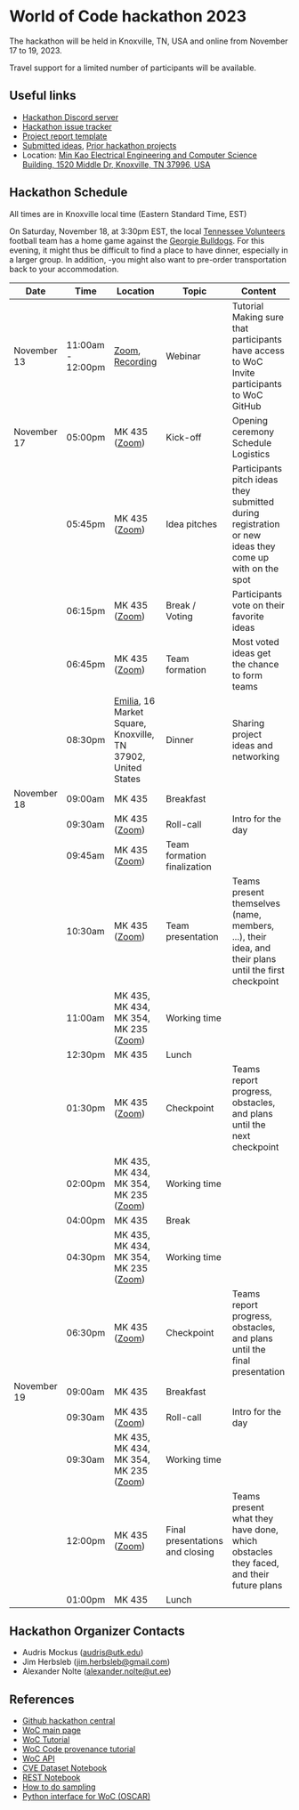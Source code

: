 # World of Code hackathon 2023

The hackathon will be held in Knoxville, TN, USA and online from November 17 to 19, 2023.

Travel support for a limited number of participants will be available.

## Useful links
- [Hackathon Discord server](https://discord.gg/AAWdJJ9X7)
- [Hackathon issue tracker](https://github.com/woc-hack/hackathon-knoxville-2023/issues)
- [Project report template](https://github.com/woc-hack/hackathon-knoxville-2023/blob/main/project_template.md)
- [Submitted ideas](https://github.com/woc-hack/hackathon-knoxville-2023/blob/main/ideas.md), [Prior hackathon projects](https://github.com/woc-hack/hackathon-knoxville-2023/blob/main/prior_projects.md)
- Location: [Min Kao Electrical Engineering and Computer Science Building, 1520 Middle Dr, Knoxville, TN 37996, USA](https://maps.app.goo.gl/TvFNNs8CaDxmqRbx8)

## Hackathon Schedule

All times are in Knoxville local time (Eastern Standard Time, EST)

On Saturday, November 18, at 3:30pm EST, the local [Tennessee Volunteers](https://utsports.com/sports/football) football team has a home game against the [Georgie Bulldogs](https://georgiadogs.com/sports/football). For this evening, it might thus be difficult to find a place to have dinner, especially in a larger group. In addition, -you might also want to pre-order transportation back to your accommodation.

| Date | Time | Location | Topic | Content |
| --- | --- | --- | --- | --- |
| November 13 | 11:00am - 12:00pm | [Zoom](https://ut-ee.zoom.us/j/94814872450?pwd=eVplZkFFVTRpazB5VHdsbmdUYmxhdz09), [Recording](https://drive.google.com/file/d/1vA1dlnoAf-2JMorIXVcmDpTl2Xe5GDRN/view?usp=sharing) | Webinar | Tutorial <br/> Making sure that participants have access to WoC <br/> Invite participants to WoC GitHub |
| November 17 | 05:00pm | MK 435 ([Zoom](https://ut-ee.zoom.us/j/95491935806?pwd=Q2VZL2doSXVFRkdDbUhxNENUQ3JKUT09)) | Kick-off | Opening ceremony <br/> Schedule <br/> Logistics |
| | 05:45pm | MK 435 ([Zoom](https://ut-ee.zoom.us/j/95491935806?pwd=Q2VZL2doSXVFRkdDbUhxNENUQ3JKUT09)) | Idea pitches | Participants pitch ideas they submitted during registration or new ideas they come up with on the spot |
| | 06:15pm | MK 435 ([Zoom](https://ut-ee.zoom.us/j/95491935806?pwd=Q2VZL2doSXVFRkdDbUhxNENUQ3JKUT09)) | Break / Voting | Participants vote on their favorite ideas |
| | 06:45pm | MK 435 ([Zoom](https://ut-ee.zoom.us/j/95491935806?pwd=Q2VZL2doSXVFRkdDbUhxNENUQ3JKUT09)) | Team formation | Most voted ideas get the chance to form teams |
| | 08:30pm | [Emilia](https://maps.app.goo.gl/YoGTjKVpU4Dm4uPV9), 16 Market Square, Knoxville, TN 37902, United States | Dinner | Sharing project ideas and networking |
| November 18 | 09:00am | MK 435 | Breakfast | |
| | 09:30am | MK 435 ([Zoom](https://ut-ee.zoom.us/j/95491935806?pwd=Q2VZL2doSXVFRkdDbUhxNENUQ3JKUT09)) | Roll-call | Intro for the day |
| | 09:45am | MK 435 ([Zoom](https://ut-ee.zoom.us/j/95491935806?pwd=Q2VZL2doSXVFRkdDbUhxNENUQ3JKUT09)) | Team formation finalization | |
| | 10:30am | MK 435 ([Zoom](https://ut-ee.zoom.us/j/95491935806?pwd=Q2VZL2doSXVFRkdDbUhxNENUQ3JKUT09)) | Team presentation | Teams present themselves (name, members, ...), their idea, and their plans until the first checkpoint |
| | 11:00am | MK 435, MK 434, MK 354, MK 235 ([Zoom](https://ut-ee.zoom.us/j/95491935806?pwd=Q2VZL2doSXVFRkdDbUhxNENUQ3JKUT09)) | Working time | |
| | 12:30pm | MK 435 | Lunch | |
| | 01:30pm | MK 435 ([Zoom](https://ut-ee.zoom.us/j/95491935806?pwd=Q2VZL2doSXVFRkdDbUhxNENUQ3JKUT09)) | Checkpoint | Teams report progress, obstacles, and plans until the next checkpoint |
| | 02:00pm | MK 435, MK 434, MK 354, MK 235 ([Zoom](https://ut-ee.zoom.us/j/95491935806?pwd=Q2VZL2doSXVFRkdDbUhxNENUQ3JKUT09)) | Working time | |
| | 04:00pm | MK 435 | Break | |
| | 04:30pm | MK 435, MK 434, MK 354, MK 235 ([Zoom](https://ut-ee.zoom.us/j/95491935806?pwd=Q2VZL2doSXVFRkdDbUhxNENUQ3JKUT09)) | Working time | |
| | 06:30pm | MK 435 ([Zoom](https://ut-ee.zoom.us/j/95491935806?pwd=Q2VZL2doSXVFRkdDbUhxNENUQ3JKUT09)) | Checkpoint | Teams report progress, obstacles, and plans until the final presentation |
| November 19 | 09:00am | MK 435 | Breakfast | |
| | 09:30am | MK 435 ([Zoom](https://ut-ee.zoom.us/j/95491935806?pwd=Q2VZL2doSXVFRkdDbUhxNENUQ3JKUT09)) | Roll-call | Intro for the day |
| | 09:30am | MK 435, MK 434, MK 354, MK 235 ([Zoom](https://ut-ee.zoom.us/j/95491935806?pwd=Q2VZL2doSXVFRkdDbUhxNENUQ3JKUT09)) | Working time | |
| | 12:00pm | MK 435 ([Zoom](https://ut-ee.zoom.us/j/95491935806?pwd=Q2VZL2doSXVFRkdDbUhxNENUQ3JKUT09)) | Final presentations and closing | Teams present what they have done, which obstacles they faced, and their future plans |
| | 01:00pm | MK 435 | Lunch | |

## Hackathon Organizer Contacts
* Audris Mockus (audris@utk.edu)
* Jim Herbsleb (jim.herbsleb@gmail.com)
* Alexander Nolte (alexander.nolte@ut.ee)

## References
- [Github hackathon central](https://github.com/woc-hack)
- [WoC main page](https://worldofcode.org/)
- [WoC Tutorial](https://github.com/woc-hack/tutorial/blob/master/README.md)
- [WoC Code provenance tutorial](https://docs.google.com/presentation/d/11YTKvweL3MNiCYWNhIxyIhTTMO6FIzNuctx9VpP9fIs/edit?usp=sharing)
- [WoC API](https://bitbucket.org/swsc/lookup/src/master/README.md)
- [CVE Dataset Notebook](https://github.com/woc-hack/hackathon-knoxville-2023/blob/main/CVEJupyter.ipynb)
- [REST Notebook](https://github.com/woc-hack/hackathon-knoxville-2023/blob/main/RESTJupyter.ipynb)
- [How to do sampling](https://github.com/woc-hack/hackathon-knoxville-2023/blob/main/sampling-resource.md)
- [Python interface for WoC (OSCAR)](https://github.com/ssc-oscar/oscar.py)
